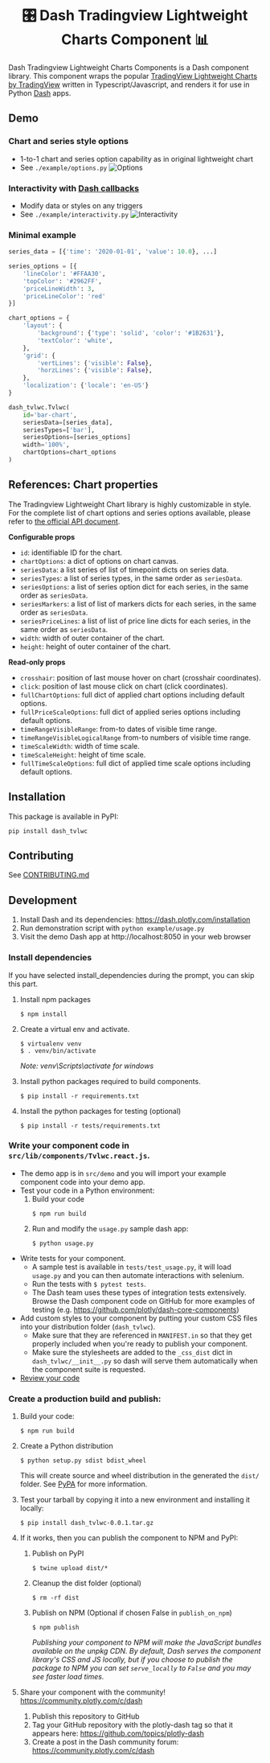 <div style="text-align: center">
<h1>🎛 Dash Tradingview Lightweight Charts Component 📊</h1>
</div>

Dash Tradingview Lightweight Charts Components is a Dash component library. This component wraps the popular [TradingView Lightweight Charts by TradingView](https://github.com/tradingview/lightweight-charts) written in Typescript/Javascript, and renders it for use in Python [Dash](https://dash.plotly.com/) apps.

## Demo

### Chart and series style options
- 1-to-1 chart and series option capability as in original lightweight chart
- See `./example/options.py`
![Options](./docs/options.png "Options")

### Interactivity with [Dash callbacks](https://dash.plotly.com/basic-callbacks)
- Modify data or styles on any triggers
- See `./example/interactivity.py`
![Interactivity](./docs/interactivity.gif "Interactivity")

### Minimal example
```python
series_data = [{'time': '2020-01-01', 'value': 10.0}, ...]

series_options = [{
    'lineColor': '#FFAA30',
    'topColor': '#2962FF',
    'priceLineWidth': 3,
    'priceLineColor': 'red'
}]

chart_options = {
    'layout': {
        'background': {'type': 'solid', 'color': '#1B2631'},
        'textColor': 'white',
    },
    'grid': {
        'vertLines': {'visible': False},
        'horzLines': {'visible': False},
    },
    'localization': {'locale': 'en-US'}
}

dash_tvlwc.Tvlwc(
    id='bar-chart',
    seriesData=[series_data],
    seriesTypes=['bar'],
    seriesOptions=[series_options]
    width='100%',
    chartOptions=chart_options
)
```

## References: Chart properties

The Tradingview Lightweight Chart library is highly customizable in style. For the complete list of chart options and series options available, please refer to [the official API document](https://tradingview.github.io/lightweight-charts/docs/api).

**Configurable props**

- `id`: identifiable ID for the chart.
- `chartOptions`: a dict of options on chart canvas.
- `seriesData`: a list series of list of timepoint dicts on series data.
- `seriesTypes`: a list of series types, in the same order as `seriesData`.
- `seriesOptions`: a list of series option dict for each series, in the same order as `seriesData`.
- `seriesMarkers`: a list of list of markers dicts for each series, in the same order as `seriesData`.
- `seriesPriceLines`: a list of list of price line dicts for each series, in the same order as `seriesData`.
- `width`: width of outer container of the chart.
- `height`: height of outer container of the chart.

**Read-only props**
- `crosshair`: position of last mouse hover on chart (crosshair coordinates).
- `click`: position of last mouse click on chart (click coordinates).
- `fullChartOptions`: full dict of applied chart options including default options.
- `fullPriceScaleOptions`: full dict of applied series options including default options.
- `timeRangeVisibleRange`: from-to dates of visible time range.
- `timeRangeVisibleLogicalRange` from-to numbers of visible time range.
- `timeScaleWidth`: width of time scale.
- `timeScaleHeight`: height of time scale.
- `fullTimeScaleOptions`: full dict of applied time scale options including default options.


## Installation

This package is available in PyPI:

```
pip install dash_tvlwc
```

## Contributing

See [CONTRIBUTING.md](./CONTRIBUTING.md)

## Development

1. Install Dash and its dependencies: https://dash.plotly.com/installation
2. Run demonstration script with `python example/usage.py`
3. Visit the demo Dash app at http://localhost:8050 in your web browser

### Install dependencies

If you have selected install_dependencies during the prompt, you can skip this part.

1. Install npm packages
    ```
    $ npm install
    ```
2. Create a virtual env and activate.
    ```
    $ virtualenv venv
    $ . venv/bin/activate
    ```
    _Note: venv\Scripts\activate for windows_

3. Install python packages required to build components.
    ```
    $ pip install -r requirements.txt
    ```
4. Install the python packages for testing (optional)
    ```
    $ pip install -r tests/requirements.txt
    ```

### Write your component code in `src/lib/components/Tvlwc.react.js`.

- The demo app is in `src/demo` and you will import your example component code into your demo app.
- Test your code in a Python environment:
    1. Build your code
        ```
        $ npm run build
        ```
    2. Run and modify the `usage.py` sample dash app:
        ```
        $ python usage.py
        ```
- Write tests for your component.
    - A sample test is available in `tests/test_usage.py`, it will load `usage.py` and you can then automate interactions with selenium.
    - Run the tests with `$ pytest tests`.
    - The Dash team uses these types of integration tests extensively. Browse the Dash component code on GitHub for more examples of testing (e.g. https://github.com/plotly/dash-core-components)
- Add custom styles to your component by putting your custom CSS files into your distribution folder (`dash_tvlwc`).
    - Make sure that they are referenced in `MANIFEST.in` so that they get properly included when you're ready to publish your component.
    - Make sure the stylesheets are added to the `_css_dist` dict in `dash_tvlwc/__init__.py` so dash will serve them automatically when the component suite is requested.
- [Review your code](./review_checklist.md)

### Create a production build and publish:

1. Build your code:
    ```
    $ npm run build
    ```
2. Create a Python distribution
    ```
    $ python setup.py sdist bdist_wheel
    ```
    This will create source and wheel distribution in the generated the `dist/` folder.
    See [PyPA](https://packaging.python.org/guides/distributing-packages-using-setuptools/#packaging-your-project)
    for more information.

3. Test your tarball by copying it into a new environment and installing it locally:
    ```
    $ pip install dash_tvlwc-0.0.1.tar.gz
    ```

4. If it works, then you can publish the component to NPM and PyPI:
    1. Publish on PyPI
        ```
        $ twine upload dist/*
        ```
    2. Cleanup the dist folder (optional)
        ```
        $ rm -rf dist
        ```
    3. Publish on NPM (Optional if chosen False in `publish_on_npm`)
        ```
        $ npm publish
        ```
        _Publishing your component to NPM will make the JavaScript bundles available on the unpkg CDN. By default, Dash serves the component library's CSS and JS locally, but if you choose to publish the package to NPM you can set `serve_locally` to `False` and you may see faster load times._

5. Share your component with the community! https://community.plotly.com/c/dash
    1. Publish this repository to GitHub
    2. Tag your GitHub repository with the plotly-dash tag so that it appears here: https://github.com/topics/plotly-dash
    3. Create a post in the Dash community forum: https://community.plotly.com/c/dash
